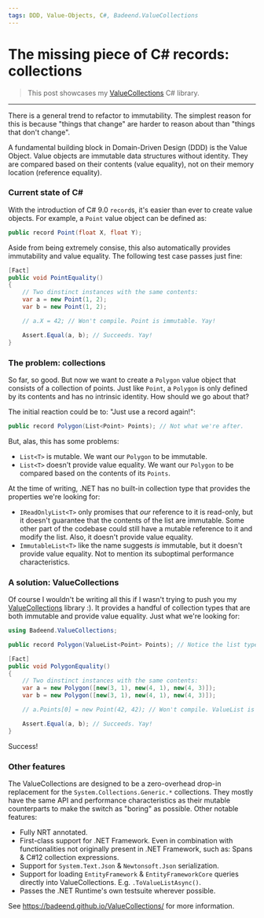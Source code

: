 ```yaml
---
tags: DDD, Value-Objects, C#, Badeend.ValueCollections
---
```


# The missing piece of C# records: collections

> This post showcases my [ValueCollections](https://badeend.github.io/ValueCollections/) C# library.

---

There is a general trend to refactor to immutability. The simplest reason for this is because "things that change" are harder to reason about than "things that don't change".

A fundamental building block in Domain-Driven Design (DDD) is the Value Object. Value objects are immutable data structures without identity. They are compared based on their contents (value equality), not on their memory location (reference equality).

### Current state of C#

With the introduction of C# 9.0 `record`s, it's easier than ever to create value objects. For example, a `Point` value object can be defined as:

```cs
public record Point(float X, float Y);
```

Aside from being extremely consise, this also automatically provides immutability and value equality. The following test case passes just fine:

```cs
[Fact]
public void PointEquality()
{
    // Two dinstinct instances with the same contents:
    var a = new Point(1, 2);
    var b = new Point(1, 2);

    // a.X = 42; // Won't compile. Point is immutable. Yay!

    Assert.Equal(a, b); // Succeeds. Yay!
}
```

### The problem: collections

So far, so good. But now we want to create a `Polygon` value object that consists of a collection of points. Just like `Point`, a `Polygon` is only defined by its contents and has no intrinsic identity. How should we go about that?

The initial reaction could be to: "Just use a record again!":

```cs
public record Polygon(List<Point> Points); // Not what we're after.
```

But, alas, this has some problems:
- `List<T>` is mutable. We want our `Polygon` to be immutable.
- `List<T>` doesn't provide value equality. We want our `Polygon` to be compared based on the contents of its `Points`.

At the time of writing, .NET has no built-in collection type that provides the properties we're looking for:
- `IReadOnlyList<T>` only promises that _our_ reference to it is read-only, but it doesn't guarantee that the contents of the list are immutable. Some other part of the codebase could still have a mutable reference to it and modify the list. Also, it doesn't provide value equality.
- `ImmutableList<T>` like the name suggests _is_ immutable, but it doesn't provide value equality. Not to mention its suboptimal performance characteristics.

### A solution: ValueCollections

Of course I wouldn't be writing all this if I wasn't trying to push you my [ValueCollections](https://badeend.github.io/ValueCollections/) library :). It provides a handful of collection types that are both immutable and provide value equality. Just what we're looking for:

```cs
using Badeend.ValueCollections;

public record Polygon(ValueList<Point> Points); // Notice the list type.

[Fact]
public void PolygonEquality()
{
    // Two dinstinct instances with the same contents:
    var a = new Polygon([new(3, 1), new(4, 1), new(4, 3)]);
    var b = new Polygon([new(3, 1), new(4, 1), new(4, 3)]);

    // a.Points[0] = new Point(42, 42); // Won't compile. ValueList is immutable. Yay!

    Assert.Equal(a, b); // Succeeds. Yay!
}
``` 

Success!

### Other features

The ValueCollections are designed to be a zero-overhead drop-in replacement for the `System.Collections.Generic.*` collections. They mostly have the same API and performance characteristics as their mutable counterparts to make the switch as "boring" as possible. Other notable features:
- Fully NRT annotated.
- First-class support for .NET Framework. Even in combination with functionalities not originally present in .NET Framework, such as: Spans & C#12 collection expressions.
- Support for `System.Text.Json` & `Newtonsoft.Json` serialization.
- Support for loading `EntityFramework` & `EntityFrameworkCore` queries directly into ValueCollections. E.g. `.ToValueListAsync()`.
- Passes the .NET Runtime's own testsuite wherever possible.

See https://badeend.github.io/ValueCollections/ for more information.
